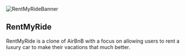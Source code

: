 ![RentMyRideBanner](https://user-images.githubusercontent.com/74951540/112772776-82d2c300-8fe7-11eb-88d3-6a76775aedf9.jpg)
## RentMyRide
RentMyRide is a clone of AirBnB with a focus on allowing users to rent a luxury car to make their vacations that much better.
